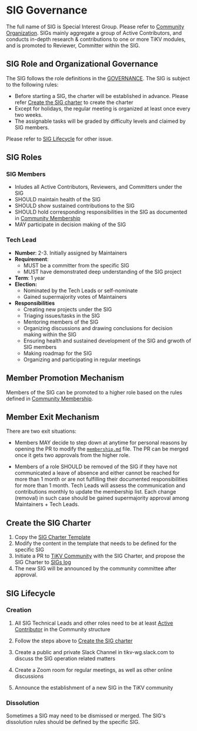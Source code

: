 # SIG Governance

The full name of SIG is Special Interest Group. Please refer to [Community Organization](/GOVERNANCE.md#developer-group-structure). SIGs mainly aggregate a group of Active Contributors, and conducts in-depth research & contributions to one or more TiKV modules, and is promoted to Reviewer, Committer within the SIG.

## SIG Role and Organizational Governance

The SIG follows the role definitions in the [GOVERNANCE](/GOVERNANCE.md). The SIG is subject to the following rules:

- Before starting a SIG, the charter will be established in advance. Please refer [Create the SIG charter](#create-the-sig-charter) to create the charter
- Except for holidays, the regular meeting is organized at least once every two weeks.
- The assignable tasks will be graded by difficulty levels and claimed by SIG members.

Please refer to [SIG Lifecycle](#sig-lifecycle) for other issue.

## SIG Roles

### SIG Members

- Inludes all Active Contributors, Reviewers, and Committers under the SIG
- SHOULD maintain health of the SIG
- SHOULD show sustained contributions to the SIG
- SHOULD hold corresponding responsibilities in the SIG as documented in [Community Membership](/community-membership.md)
- MAY participate in decision making of the SIG

### Tech Lead

  - **Number**: 2-3. Initially assigned by Maintainers
  - **Requirement**:
    - MUST be a committer from the specific SIG
    - MUST have demonstrated deep understanding of the SIG project
  - **Term**: 1 year
  - **Election:**
      - Nominated by the Tech Leads or self-nominate
      - Gained supermajority votes of Maintainers
- **Responsibilities**
    - Creating new projects under the SIG
    - Triaging issues/tasks in the SIG
    - Mentoring members of the SIG
    - Organizing discussions and drawing conclusions for decision making within the SIG
    - Ensuring health and sustained development of the SIG and grwoth of SIG members
    - Making roadmap for the SIG
    - Organizing and participating in regular meetings

## Member Promotion Mechanism

Members of the SIG can be promoted to a higher role based on the rules defined in [Community Membership](/community-membership.md).

## Member Exit Mechanism

There are two exit situations:

- Members MAY decide to step down at anytime for personal reasons by opening the PR to modify the [`membership.md`](./membership.md) file. The PR can be merged once it gets two approvals from the higher role.

- Members of a role SHOULD be removed of the SIG if they have not communicated a leave of absence and either cannot be reached for more than 1 month or are not fulfilling their documented responsibilities for more than 1 month. Tech Leads will assess the communication and contributions monthly to update the membership list. Each change (removal) in such case should be gained supermajority approval among Maintainers + Tech Leads.

## Create the SIG Charter

1. Copy the [SIG Charter Template](SIG-CHARTER-TEMPLATE.md)
2. Modify the content in the template that needs to be defined for the specific SIG
3. Initiate a PR to [TiKV Community](https://github.com/tikv/community) with the SIG Charter, and propose the SIG Charter to [SIGs log](/sig)
4. The new SIG will be announced by the community committee after approval.

## SIG Lifecycle

### Creation

1. All SIG Technical Leads and other roles need to be at least [Active Contributor](#active_contributor) in the Community structure

2. Follow the steps above to [Create the SIG charter](#Create-the-SIG-charter)

3. Create a public and private Slack Channel in tikv-wg.slack.com to discuss the SIG operation related matters

4. Create a Zoom room for regular meetings, as well as other online discussions

5. Announce the establishment of a new SIG in the TiKV community

### Dissolution

Sometimes a SIG may need to be dismissed or merged. The SIG's dissolution rules should be defined by the specific SIG.